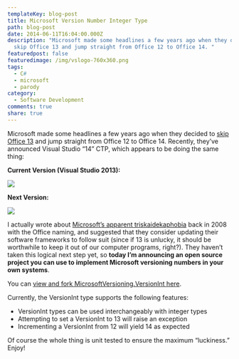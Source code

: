 ```yaml
---
templateKey: blog-post
title: Microsoft Version Number Integer Type
path: blog-post
date: 2014-06-11T16:04:00.000Z
description: "Microsoft made some headlines a few years ago when they decided to
  skip Office 13 and jump straight from Office 12 to Office 14. "
featuredpost: false
featuredimage: /img/vslogo-760x360.png
tags:
  - C#
  - microsoft
  - parody
category:
  - Software Development
comments: true
share: true
---
```

Microsoft made some headlines a few years ago when they decided to [skip Office 13](http://msftkitchen.com/why-did-microsoft-skip-office-13) and jump straight from Office 12 to Office 14. Recently, they’ve announced Visual Studio “14” CTP, which appears to be doing the same thing:

**Current Version (Visual Studio 2013):**

![](/img/vs12021005.png)

**Next Version:**

![](/img/vs14021730.png)

I actually wrote about [Microsoft’s apparent triskaidekaphobia](http://ardalis.com/triskaidecaphobia) back in 2008 with the Office naming, and suggested that they consider updating their software frameworks to follow suit (since if 13 is unlucky, it should be worthwhile to keep it out of our computer programs, right?). They haven’t taken this logical next step yet, so **today I’m announcing an open source project you can use to implement Microsoft versioning numbers in your own systems**.

You can [view and fork MicrosoftVersioning.VersionInt here](https://github.com/ardalis/VersionInt).

Currently, the VersionInt type supports the following features:

* VersionInt types can be used interchangeably with integer types
* Attempting to set a VersionInt to 13 will raise an exception
* Incrementing a VersionInt from 12 will yield 14 as expected

Of course the whole thing is unit tested to ensure the maximum “luckiness.” Enjoy!